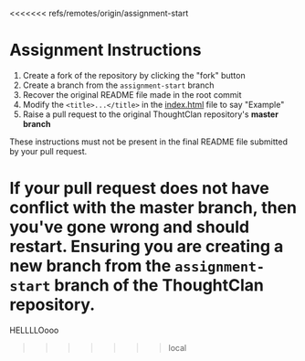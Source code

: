 <<<<<<< refs/remotes/origin/assignment-start
# Assignment Instructions

1. Create a fork of the repository by clicking the "fork" button
2. Create a branch from the `assignment-start` branch
3. Recover the original README file made in the root commit
4. Modify the `<title>...</title>` in the [index.html](./index.html) file to say "Example"
5. Raise a pull request to the original ThoughtClan repository's **master branch**

These instructions must not be present in the final README file submitted by your pull request.

If your pull request does not have conflict with the master branch, then you've gone wrong and should restart. Ensuring you are creating a new branch from the `assignment-start` branch of the ThoughtClan repository.
=======
HELLLLOooo
>>>>>>> local
